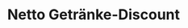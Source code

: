 ---
title: "Netto Getränke-Discount"
url: /woerth-an-der-donau/netto-getraenke-discount/
shop: Getränke
---